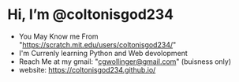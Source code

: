 # Hi, I’m @coltonisgod234
- You May Know me From "https://scratch.mit.edu/users/coltonisgod234/"
- I'm Currenly learning Python and Web devolopment
- Reach Me at my gmail: "cgwollinger@gmail.com" (buisness only)
- website: https://coltonisgod234.github.io/
<!---
coltonisgod234/coltonisgod234 is a ✨ special ✨ repository because its `README.md` (this file) appears on your GitHub profile.
You can click the Preview link to take a look at your changes.
--->
